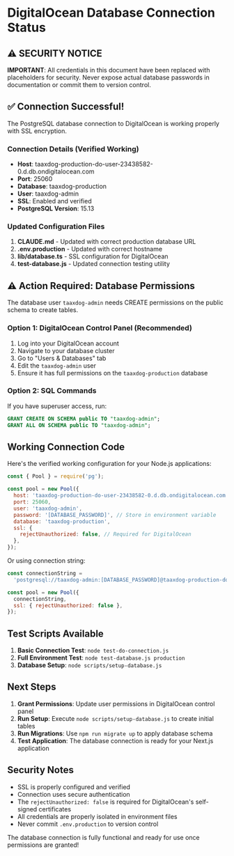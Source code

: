 # DigitalOcean Database Connection Status

## ⚠️ SECURITY NOTICE

**IMPORTANT**: All credentials in this document have been replaced with
placeholders for security. Never expose actual database passwords in
documentation or commit them to version control.

## ✅ Connection Successful!

The PostgreSQL database connection to DigitalOcean is working properly with SSL
encryption.

### Connection Details (Verified Working)

- **Host**: taaxdog-production-do-user-23438582-0.d.db.ondigitalocean.com
- **Port**: 25060
- **Database**: taaxdog-production
- **User**: taaxdog-admin
- **SSL**: Enabled and verified
- **PostgreSQL Version**: 15.13

### Updated Configuration Files

1. **CLAUDE.md** - Updated with correct production database URL
2. **.env.production** - Updated with correct hostname
3. **lib/database.ts** - SSL configuration for DigitalOcean
4. **test-database.js** - Updated connection testing utility

## ⚠️ Action Required: Database Permissions

The database user `taaxdog-admin` needs CREATE permissions on the public schema
to create tables.

### Option 1: DigitalOcean Control Panel (Recommended)

1. Log into your DigitalOcean account
2. Navigate to your database cluster
3. Go to "Users & Databases" tab
4. Edit the `taaxdog-admin` user
5. Ensure it has full permissions on the `taaxdog-production` database

### Option 2: SQL Commands

If you have superuser access, run:

```sql
GRANT CREATE ON SCHEMA public TO "taaxdog-admin";
GRANT ALL ON SCHEMA public TO "taaxdog-admin";
```

## Working Connection Code

Here's the verified working configuration for your Node.js applications:

```javascript
const { Pool } = require('pg');

const pool = new Pool({
  host: 'taaxdog-production-do-user-23438582-0.d.db.ondigitalocean.com',
  port: 25060,
  user: 'taaxdog-admin',
  password: '[DATABASE_PASSWORD]', // Store in environment variable
  database: 'taaxdog-production',
  ssl: {
    rejectUnauthorized: false, // Required for DigitalOcean
  },
});
```

Or using connection string:

```javascript
const connectionString =
  'postgresql://taaxdog-admin:[DATABASE_PASSWORD]@taaxdog-production-do-user-23438582-0.d.db.ondigitalocean.com:25060/taaxdog-production';

const pool = new Pool({
  connectionString,
  ssl: { rejectUnauthorized: false },
});
```

## Test Scripts Available

1. **Basic Connection Test**: `node test-do-connection.js`
2. **Full Environment Test**: `node test-database.js production`
3. **Database Setup**: `node scripts/setup-database.js`

## Next Steps

1. **Grant Permissions**: Update user permissions in DigitalOcean control panel
2. **Run Setup**: Execute `node scripts/setup-database.js` to create initial
   tables
3. **Run Migrations**: Use `npm run migrate up` to apply database schema
4. **Test Application**: The database connection is ready for your Next.js
   application

## Security Notes

- SSL is properly configured and verified
- Connection uses secure authentication
- The `rejectUnauthorized: false` is required for DigitalOcean's self-signed
  certificates
- All credentials are properly isolated in environment files
- Never commit `.env.production` to version control

The database connection is fully functional and ready for use once permissions
are granted!
